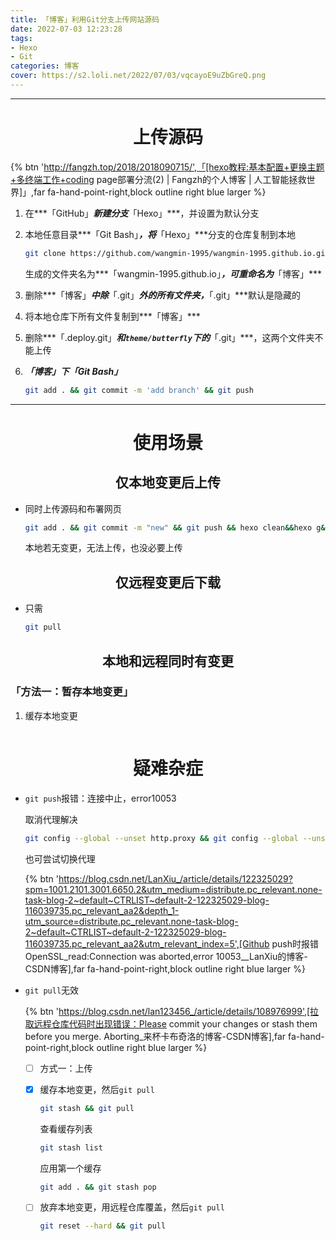 ```yaml
---
title: 「博客」利用Git分支上传网站源码
date: 2022-07-03 12:23:28
tags:
- Hexo
- Git
categories: 博客
cover: https://s2.loli.net/2022/07/03/vqcayoE9uZbGreQ.png 
---
```




---

# <center>上传源码

{% btn 'http://fangzh.top/2018/2018090715/',「[hexo教程:基本配置+更换主题+多终端工作+coding page部署分流(2) | Fangzh的个人博客 | 人工智能拯救世界]」,far fa-hand-point-right,block outline right blue larger %}

1. 在***「GitHub」***新建分支***「Hexo」***，并设置为默认分支

2. 本地任意目录***「Git Bash」***，将***「Hexo」***分支的仓库复制到本地

   ~~~bash
   git clone https://github.com/wangmin-1995/wangmin-1995.github.io.git
   ~~~

   生成的文件夹名为***「wangmin-1995.github.io」***，可重命名为***「博客」***

3. 删除***「博客」***中除***「.git」***外的所有文件夹，***「.git」***默认是隐藏的

4. 将本地仓库下所有文件复制到***「博客」***

5. 删除***「.deploy.git」***和`theme/butterfly`下的***「.git」***，这两个文件夹不能上传

6. ***「博客」***下***「Git Bash」***

   ~~~bash
   git add . && git commit -m 'add branch' && git push
   ~~~


---

# <center>使用场景

## <center>仅本地变更后上传

-  同时上传源码和布署网页

   ~~~bash
   git add . && git commit -m "new" && git push && hexo clean&&hexo g&&hexo d
   ~~~
   
   本地若无变更，无法上传，也没必要上传


## <center>仅远程变更后下载

- 只需

  ~~~bash
  git pull
  ~~~
  

## <center>本地和远程同时有变更

### 「方法一：暂存本地变更」

1. 缓存本地变更

   ~~~bash
   ~~~

   

# <center>疑难杂症

- `git push`报错：连接中止，error10053

  取消代理解决

  ~~~bash
  git config --global --unset http.proxy && git config --global --unset https.proxy
  ~~~

  也可尝试切换代理

  {% btn 'https://blog.csdn.net/LanXiu_/article/details/122325029?spm=1001.2101.3001.6650.2&utm_medium=distribute.pc_relevant.none-task-blog-2~default~CTRLIST~default-2-122325029-blog-116039735.pc_relevant_aa2&depth_1-utm_source=distribute.pc_relevant.none-task-blog-2~default~CTRLIST~default-2-122325029-blog-116039735.pc_relevant_aa2&utm_relevant_index=5',[Github push时报错 OpenSSL_read:Connection was aborted,error 10053__LanXiu的博客-CSDN博客],far fa-hand-point-right,block outline right blue larger %}

- `git pull`无效

  {% btn 'https://blog.csdn.net/lan123456_/article/details/108976999',[拉取远程仓库代码时出现错误：Please commit your changes or stash them before you merge. Aborting_来杯卡布奇洛的博客-CSDN博客],far fa-hand-point-right,block outline right blue larger %}

  - [ ] 方式一：上传

  
  - [x] 缓存本地变更，然后`git pull`
  
    ~~~bash
    git stash && git pull
    ~~~
  
    查看缓存列表
  
    ~~~bash
    git stash list
    ~~~
  
    应用第一个缓存
  
    ~~~bash
    git add . && git stash pop
    ~~~
  
    
  
  - [ ] 放弃本地变更，用远程仓库覆盖，然后`git pull`
  
    ~~~bash
    git reset --hard && git pull
    ~~~
  
    
